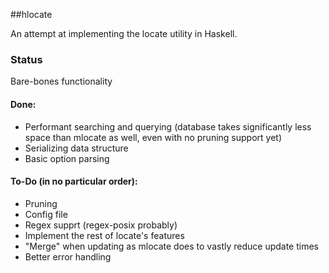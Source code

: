 ##hlocate

An attempt at implementing the locate utility in Haskell.

### Status
Bare-bones functionality
#### Done:
* Performant searching and querying (database takes significantly less space than mlocate as well, even with no pruning support yet)
* Serializing data structure
* Basic option parsing 

#### To-Do (in no particular order):
* Pruning
* Config file
* Regex supprt (regex-posix probably)
* Implement the rest of locate's features
* "Merge" when updating as mlocate does to vastly reduce update times
* Better error handling
